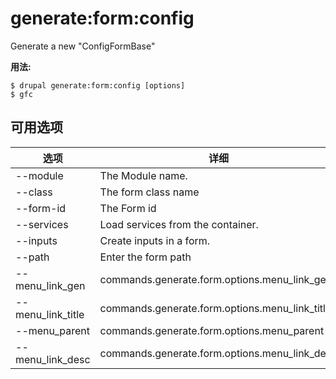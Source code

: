 # generate:form:config
Generate a new "ConfigFormBase"

**用法:**
```
$ drupal generate:form:config [options]
$ gfc  
```

## 可用选项
选项 | 详细
-------|-------------
--module | The Module name.
--class | The form class name
--form-id | The Form id
--services | Load services from the container.
--inputs | Create inputs in a form.
--path | Enter the form path
--menu_link_gen | commands.generate.form.options.menu_link_gen
--menu_link_title | commands.generate.form.options.menu_link_title
--menu_parent | commands.generate.form.options.menu_parent
--menu_link_desc | commands.generate.form.options.menu_link_desc
